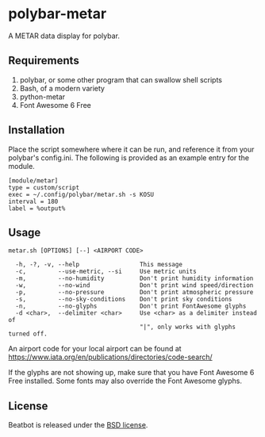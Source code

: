 # polybar-metar

A METAR data display for polybar.

## Requirements

1. polybar, or some other program that can swallow shell scripts
2. Bash, of a modern variety
3. python-metar
4. Font Awesome 6 Free

## Installation

Place the script somewhere where it can be run, and reference it from your
polybar's config.ini. The following is provided as an example entry for the
module.

    [module/metar]
    type = custom/script
    exec = ~/.config/polybar/metar.sh -s KOSU
    interval = 180
    label = %output%

## Usage

    metar.sh [OPTIONS] [--] <AIRPORT CODE>

      -h, -?, -v, --help                 This message
      -c,         --use-metric, --si     Use metric units
      -m,         --no-humidity          Don't print humidity information
      -w,         --no-wind              Don't print wind speed/direction
      -p,         --no-pressure          Don't print atmospheric pressure
      -s,         --no-sky-conditions    Don't print sky conditions
      -n,         --no-glyphs            Don't print FontAwesome glyphs
      -d <char>,  --delimiter <char>     Use <char> as a delimiter instead of
                                         "|", only works with glyphs turned off.

An airport code for your local airport can be found at
https://www.iata.org/en/publications/directories/code-search/

If the glyphs are not showing up, make sure that you have Font Awesome 6 Free
installed. Some fonts may also override the Font Awesome glyphs.

## License

Beatbot is released under the [BSD license](https://opensource.org/licenses/BSD-3-Clause).
